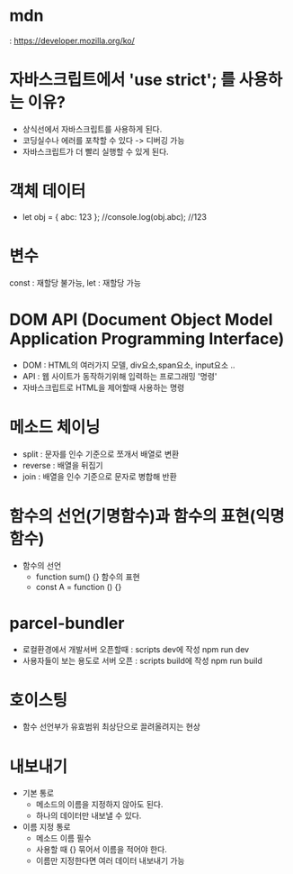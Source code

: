 # mdn 
  : https://developer.mozilla.org/ko/
# 자바스크립트에서 'use strict'; 를 사용하는 이유?
- 상식선에서 자바스크립트를 사용하게 된다.
- 코딩실수나 에러를 포착할 수 있다 -> 디버깅 가능
- 자바스크립트가 더 빨리 실행할 수 있게 된다.

# 객체 데이터
- let obj = { abc: 123 }; //console.log(obj.abc); //123

# 변수
 const : 재할당 불가능, let : 재할당 가능

# DOM API (Document Object Model Application Programming Interface)
- DOM : HTML의 여러가지 모델, div요소,span요소, input요소 ..
- API : 웹 사이트가 동작하기위해 입력하는 프로그래밍 '명령'
- 자바스크립트로 HTML을 제어할때 사용하는 명령

# 메소드 체이닝
- split : 문자를 인수 기준으로 쪼개서 배열로 변환
- reverse : 배열을 뒤집기
- join : 배열을 인수 기준으로 문자로 병합해 반환

# 함수의 선언(기명함수)과 함수의 표현(익명함수)
- 함수의 선언
  - function sum() {}
함수의 표현
  - const A = function () {}

# parcel-bundler
- 로컬환경에서 개발서버 오픈할때 : scripts dev에 작성 npm run dev
- 사용자들이 보는 용도로 서버 오픈 : scripts build에 작성 npm run build

# 호이스팅
- 함수 선언부가 유효범위 최상단으로 끌려올려지는 현상

# 내보내기
- 기본 통로
  - 메소드의 이름을 지정하지 않아도 된다.
  - 하나의 데이터만 내보낼 수 있다.
- 이름 지정 통로 
  - 메소드 이름 필수
  - 사용할 때 {} 묶어서 이름을 적어야 한다.
  - 이름만 지정한다면 여러 데이터 내보내기 가능